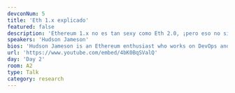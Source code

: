 ```yaml
---
devconNum: 5
title: 'Eth 1.x explicado'
featured: false
description: 'Ethereum 1.x no es tan sexy como Eth 2.0, ¡pero eso no significa que no sea importante! En esta charla pasamos por la historia de Eth 1.x incluyendo sus orígenes Devcon4 y lo que significa para Ethereum hoy.'
speakers: 'Hudson Jameson'
bios: 'Hudson Jameson is an Ethereum enthusiast who works on DevOps and community relations at the Ethereum Foundation. In addition to his Ethereum addiction, he co-stars in "Tabletop Squadron," a Star Wars Edge of the Empire tabletop RPG actual play podcast. That''s a mouthful. Hudson has 1 wife and 3 cats.'
url: 'https://www.youtube.com/embed/4bK0BqSValQ'
day: 'Day 2'
room: A2
type: Talk
category: research
---
```

